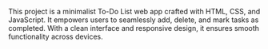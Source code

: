 This project is a minimalist To-Do List web app crafted with HTML, CSS, and JavaScript. 
It empowers users to seamlessly add, delete, and mark tasks as completed.
With a clean interface and responsive design, it ensures smooth functionality across devices.
